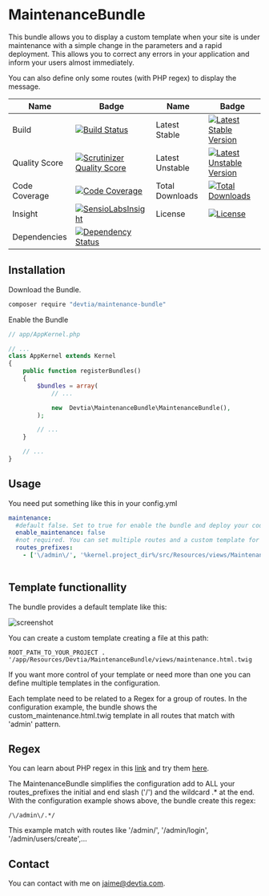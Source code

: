 # MaintenanceBundle

This bundle allows you to display a custom template when your site is under maintenance with a simple change in the parameters
and a rapid deployment. This allows you to correct any errors in your application and inform your users almost immediately.

You can also define only some routes (with PHP regex) to display the message.

Name | Badge | Name | Badge
--- | --- | --- | --- |
Build | [![Build Status](https://travis-ci.org/desarrolla2/MailExceptionBundle.svg)](https://travis-ci.org/desarrolla2/MailExceptionBundle) | Latest Stable | [![Latest Stable Version](https://poser.pugx.org/desarrolla2/mail-exception-bundle/v/stable.svg)](https://packagist.org/packages/desarrolla2/mail-exception-bundle)
Quality Score | [![Scrutinizer Quality Score](https://scrutinizer-ci.com/g/desarrolla2/MailExceptionBundle/badges/quality-score.png?b=master)](https://scrutinizer-ci.com/g/desarrolla2/MailExceptionBundle/) | Latest Unstable | [![Latest Unstable Version](https://poser.pugx.org/desarrolla2/mail-exception-bundle/v/unstable.svg)](https://packagist.org/packages/desarrolla2/mail-exception-bundle)
Code Coverage | [![Code Coverage](https://scrutinizer-ci.com/g/desarrolla2/MailExceptionBundle/badges/coverage.png?b=master)](https://scrutinizer-ci.com/g/desarrolla2/MailExceptionBundle/) | Total Downloads | [![Total Downloads](https://poser.pugx.org/desarrolla2/mail-exception-bundle/downloads.svg)](https://packagist.org/packages/desarrolla2/mail-exception-bundle)
Insight | [![SensioLabsInsight](https://insight.sensiolabs.com/projects/8a4bd559-c4dc-41f0-a405-90115a69062f/mini.png)](https://insight.sensiolabs.com/projects/8a4bd559-c4dc-41f0-a405-90115a69062f) |  License | [![License](https://poser.pugx.org/desarrolla2/mail-exception-bundle/license.svg)](https://packagist.org/packages/desarrolla2/mail-exception-bundle)
Dependencies | [![Dependency Status](https://www.versioneye.com/user/projects/546c88049dcf6d700900036f/badge.png)](https://www.versioneye.com/user/projects/546c88049dcf6d700900036f) | | |

## Installation

Download the Bundle.

```bash 
composer require "devtia/maintenance-bundle"
```

Enable the Bundle

```php
// app/AppKernel.php

// ...
class AppKernel extends Kernel
{
    public function registerBundles()
    {
        $bundles = array(
            // ...

            new  Devtia\MaintenanceBundle\MaintenanceBundle(),
        );

        // ...
    }

    // ...
}
```

## Usage

You need put something like this in your config.yml

```yml
maintenance:
  #default false. Set to true for enable the bundle and deploy your code
  enable_maintenance: false 
  #not required. You can set multiple routes and a custom template for each one. The routes must be compatible with PHP regex but without initial and end slash ('/')
  routes_prefixes:
    - ['\/admin\/', '%kernel.project_dir%/src/Resources/views/Maintenance/custom_maintenance.html.twig'] #if you left second parameter empty, the bundle use the default template
            
```

## Template functionallity

The bundle provides a default template like this:

![screenshot](https://raw.githubusercontent.com/devtia/MaintenanceBundle/master/Resources/doc/default-template.jpg)

You can create a custom template creating a file at this path:

```
ROOT_PATH_TO_YOUR_PROJECT . '/app/Resources/Devtia/MaintenanceBundle/views/maintenance.html.twig
```

If you want more control of your template or need more than one you can define multiple templates in the configuration.

Each template need to be related to a Regex for a group of routes. In the configuration example, the bundle shows
the custom_maintenance.html.twig template in all routes that match with 'admin' pattern.

## Regex

You can learn about PHP regex in this [link](https://www.php.net/manual/es/reference.pcre.pattern.syntax.php) and try them [here](https://www.phpliveregex.com/).

The MaintenanceBundle simplifies the configuration add to ALL your routes_prefixes the initial and end slash ('/') and the wildcard .* at the end. With the configuration example shows above, the bundle create this regex:

```
/\/admin\/.*/
```

This example match with routes like '/admin/', '/admin/login', '/admin/users/create',...

## Contact

You can contact with me on [jaime@devtia.com](jaime@devtia.com).
